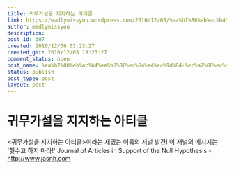 ```yaml
---
title: 귀무가설을 지지하는 아티클
link: https://madlymissyou.wordpress.com/2010/12/06/%ea%b7%80%eb%ac%b4%ea%b0%80%ec%84%a4%ec%9d%84-%ec%a7%80%ec%a7%80%ed%95%98%eb%8a%94-%ec%95%84%ed%8b%b0%ed%81%b4/
author: madlymissyou
description: 
post_id: 607
created: 2010/12/06 03:23:27
created_gmt: 2010/12/05 18:23:27
comment_status: open
post_name: %ea%b7%80%eb%ac%b4%ea%b0%80%ec%84%a4%ec%9d%84-%ec%a7%80%ec%a7%80%ed%95%98%eb%8a%94-%ec%95%84%ed%8b%b0%ed%81%b4
status: publish
post_type: post
layout: post
---
```


# 귀무가설을 지지하는 아티클

<귀무가설을 지지하는 아티클>이라는 재밌는 이름의 저널 발견! 이 저널의 메시지는 '헛수고 하지 마라!' Journal of Articles in Support of the Null Hypothesis - http://www.jasnh.com